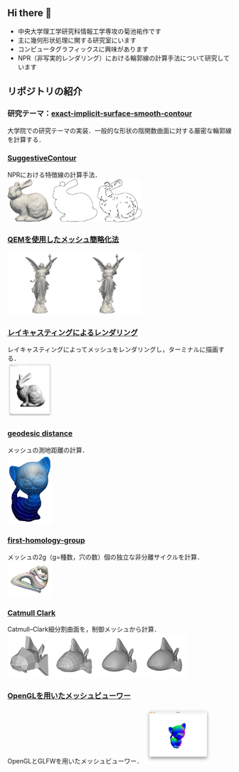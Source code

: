 ## Hi there 👋

- 中央大学理工学研究科情報工学専攻の菊池祐作です
- 主に幾何形状処理に関する研究室にいます
- コンピュータグラフィックスに興味があります
- NPR（非写実的レンダリング）における輪郭線の計算手法について研究しています

## リポジトリの紹介

### 研究テーマ：[exact-implicit-surface-smooth-contour](https://github.com/kjj-kikuchi/exact-implicit-surface-smooth-contour)
大学院での研究テーマの実装．一般的な形状の陰関数曲面に対する厳密な輪郭線を計算する．

### [SuggestiveContour](https://github.com/kjj-kikuchi/SuggestiveContour)
NPRにおける特徴線の計算手法．  
<img src = "https://github.com/kjj-kikuchi/SuggestiveContour/blob/main/images/bunny_ls3loop.png" width = 20%><img src = "https://github.com/kjj-kikuchi/SuggestiveContour/blob/main/images/bunny_ls3loop_c.png" width = 20%><img src = "https://github.com/kjj-kikuchi/SuggestiveContour/blob/main/images/bunny_ls3loop_sc.png" width = 20%>

### [QEMを使用したメッシュ簡略化法](https://github.com/kjj-kikuchi/simpleQEM-simplification) 
<img src = "https://github.com/kjj-kikuchi/simpleQEM-simplification/blob/main/snapshot00.png" width = 30%><img src = "https://github.com/kjj-kikuchi/simpleQEM-simplification/blob/main/snapshot01.png" width = 30%>

### [レイキャスティングによるレンダリング](https://github.com/kjj-kikuchi/raycast)
レイキャスティングによってメッシュをレンダリングし，ターミナルに描画する．  
<img src = "https://github.com/kjj-kikuchi/raycast/blob/main/image.png" width = 20%>

### [geodesic distance](https://github.com/kjj-kikuchi/geodesic-distance)
メッシュの測地距離の計算．  
<img src = "https://github.com/kjj-kikuchi/geodesic-distance/blob/main/kitten_geodesic1.png" width = 20%>

### [first-homology-group](https://github.com/kjj-kikuchi/first-homology-group)
メッシュの2g（g=種数，穴の数）個の独立な非分離サイクルを計算．  
<img src = "https://github.com/kjj-kikuchi/first-homology-group/blob/main/fertility_nsc.png" width = 20%>

### [Catmull Clark](https://github.com/kjj-kikuchi/Catmullclark)
Catmull–Clark細分割曲面を，制御メッシュから計算．  
<img src = "https://github.com/kjj-kikuchi/Catmullclark/blob/main/images/blub_control_mesh00.png" width = 20%><img src = "https://github.com/kjj-kikuchi/Catmullclark/blob/main/images/blub_quadrangulated01.png" width = 20%><img src = "https://github.com/kjj-kikuchi/Catmullclark/blob/main/images/blub_quadrangulated02.png" width = 20%><img src = "https://github.com/kjj-kikuchi/Catmullclark/blob/main/images/blub_quadrangulated03.png" width = 20%>

### [OpenGLを用いたメッシュビューワー](https://github.com/kjj-kikuchi/opengl-sample)
OpenGLとGLFWを用いたメッシュビューワー．
<img src = "https://github.com/kjj-kikuchi/opengl-sample/blob/main/image.png" width = 30%>
